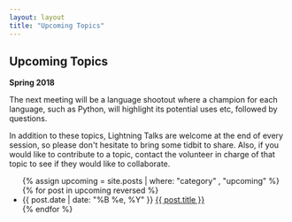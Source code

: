 ```yaml
---
layout: layout
title: "Upcoming Topics"
---
```


<section class="content">

Upcoming Topics
===============

**Spring 2018**

The next meeting will be a language shootout where a champion for each language, such as Python, will highlight its potential uses etc, followed by questions.

In addition to these topics, Lightning Talks are welcome at the end of every session, so please don't hesitate to bring some tidbit to share. Also, if you would like to contribute to a topic, contact the volunteer in charge of that topic to see if they would like to collaborate.

<ul class="listing">
  {% assign upcoming = site.posts | where: "category" , "upcoming" %}
  {% for post in upcoming reversed %}
  <li>
  <span>{{ post.date | date: "%B %e, %Y" }}</span> <a href="{{ site.url }}{{ post.url }}">{{ post.title }}</a>
  </li>
  {% endfor %}
</ul>
</section>
